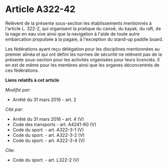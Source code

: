 # Article A322-42

Relèvent de la présente sous-section les établissements mentionnés à l'article L. 322-2, qui organisent la pratique du canoë,
du kayak, du raft, de la nage en eau vive ainsi que la navigation à l'aide de toute autre embarcation propulsée à la pagaie,
à l'exception du stand-up paddle board. 

Les fédérations ayant reçu délégation pour les disciplines mentionnées au premier alinéa et qui ont défini les normes de
sécurité ne relèvent pas de la présente sous-section pour les activités organisées pour leurs licenciés. Il en est de même
pour les membres ainsi que les organes déconcentrés de ces fédérations.

**Liens relatifs à cet article**

_Modifié par_:

  - Arrêté du 31 mars 2016 - art. 2

_Cité par_:

  - Arrêté du 31 mars 2016 - art. 4 (V)
  - Code des transports - art. A4241-60 (V)
  - Code du sport. - art. A322-3-1 (V)
  - Code du sport. - art. A322-3-2 (V)
  - Code du sport. - art. A322-3-4 (V)

_Cite_:

  - Code du sport. - art. L322-2 (V)
